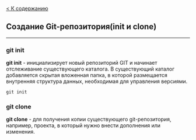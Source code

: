 [< К содержанию](./readme.md)


## Создание Git-репозитория(init и clone)

---


### git init


**git init** - инициализирует новый репозиторий GIT и начинает отслеживание существующего каталога. В существующий каталог добавляется скрытая вложенная папка, в которой размещается внутренняя структура данных, необходимая для управления версиями.


```bash=
git init
```

### git clone

**git clone** - для получения копии существующего git-репозитория, например, проекта, в который нужно внести дополнения или изменения.
